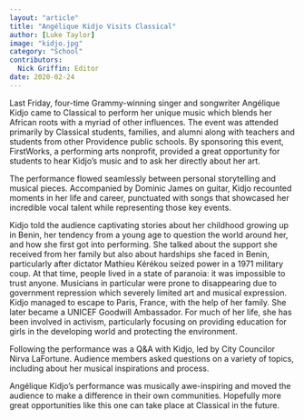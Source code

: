 ```yaml
---
layout: "article"
title: "Angélique Kidjo Visits Classical"
author: [Luke Taylor]
image: "kidjo.jpg"
category: "School"
contributors:
  Nick Griffin: Editor
date: 2020-02-24
---
```

Last Friday, four-time Grammy-winning singer and songwriter Angélique Kidjo came to Classical to perform her unique music which blends her African roots with a myriad of other influences. The event was attended primarily by Classical students, families, and alumni along with teachers and students from other Providence public schools. By sponsoring this event, FirstWorks, a performing arts nonprofit, provided a great opportunity for students to hear Kidjo’s music and to ask her directly about her art.

The performance flowed seamlessly between personal storytelling and musical pieces. Accompanied by Dominic James on guitar, Kidjo recounted moments in her life and career, punctuated with songs that showcased her incredible vocal talent while representing those key events.

Kidjo told the audience captivating stories about her childhood growing up in Benin, her tendency from a young age to question the world around her, and how she first got into performing. She talked about the support she received from her family but also about hardships she faced in Benin, particularly after dictator Mathieu Kérékou seized power in a 1971 military coup. At that time, people lived in a state of paranoia: it was impossible to trust anyone. Musicians in particular were prone to disappearing due to government repression which severely limited art and musical expression. Kidjo managed to escape to Paris, France, with the help of her family. She later became a UNICEF Goodwill Ambassador. For much of her life, she has been involved in activism, particularly focusing on providing education for girls in the developing world and protecting the environment.

Following the performance was a Q&A with Kidjo, led by City Councilor Nirva LaFortune. Audience members asked questions on a variety of topics, including about her musical inspirations and process.

Angélique Kidjo’s performance was musically awe-inspiring and moved the audience to make a difference in their own communities. Hopefully more great opportunities like this one can take place at Classical in the future.
